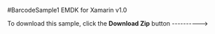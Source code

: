 #BarcodeSample1
EMDK for Xamarin v1.0

To download this sample, click the **Download Zip** button  ---------->



